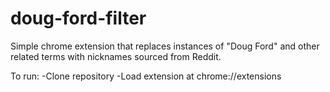 # doug-ford-filter

Simple chrome extension that replaces instances of "Doug Ford" and other related terms with nicknames sourced from Reddit.

To run:
-Clone repository
-Load extension at chrome://extensions
